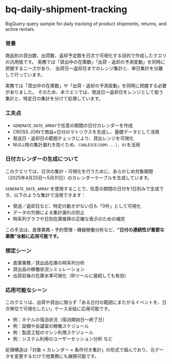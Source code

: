 # bq-daily-shipment-tracking
BigQuery query sample for daily tracking of product shipments, returns, and active rentals.

### 背景
商品別の貸出数、出荷数、返却予定数を日次で可視化する目的で作成したクエリの汎用版です。
実務では「貸出中の在庫数」「出荷・返却の予測変動」を同時に把握するニーズがあり、
出荷日〜返却日までのレンジ集計と、単日集計を分離して行っています。

実務では「貸出中の在庫数」や「出荷・返却の予測変動」を同時に把握する必要がありました。
そのため、本クエリでは、発送日～返却日をレンジとして扱う集計と、特定日の集計を分けて処理しています。

### 工夫点
- `GENERATE_DATE_ARRAY`で任意の期間の日付カレンダーを作成
- CROSS JOINで商品×日付のマトリクスを生成し、基礎データとして活用
- 発送日・返却日の範囲チェックにより、貸出レンジを可視化
- NULL時の集計漏れを防ぐため、`COALESCE(SUM(...), 0)`を活用

### 日付カレンダーの生成について

このクエリでは、日次の集計・可視化を行うために、あらかじめ対象期間（2025年4月25日～5月31日）のカレンダーテーブルを生成しています。

`GENERATE_DATE_ARRAY` を使用することで、任意の期間の日付を1日刻みで生成でき、以下のような集計で活用できます：

- 発送／返却日など、特定の動きがない日も「0件」として可視化
- データの欠損による集計漏れの防止
- 時系列グラフや日別在庫推移の正確な表示のための補完

この手法は、倉庫業務・予約管理・機器稼働分析など、**“日付の連続性が重要な業務”全般に応用可能です。**

### 想定シーン
- 倉庫業務／貸出品在庫の時系列分析
- 貸出品の稼働状況シミュレーション
- 出荷前後の在庫水準可視化（BIツールに接続しても有効）

### 応用可能なシーン

このクエリは、出荷や貸出に限らず「ある日付の範囲にまたがるイベントを、日次単位で可視化したい」ケース全般に応用可能です。

- 例：ホテルの宿泊状況（宿泊開始日〜終了日）
- 例：設備や会議室の稼働スケジュール
- 例：製造工程のマシン利用スケジュール
- 例：システム利用のユーザーセッション分析 など

処理構造は「対象 × カレンダー × 条件付き集計」の形式で組んでおり、元データを変更するだけで他業務にも展開可能です。


